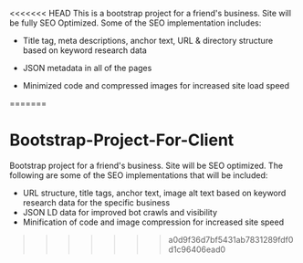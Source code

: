 <<<<<<< HEAD
This is a bootstrap project for a friend's business. Site will be fully SEO Optimized. Some of the SEO implementation includes:

- Title tag, meta descriptions, anchor text, URL & directory structure based on keyword research data

- JSON metadata in all of the pages

- Minimized code and compressed images for increased site load speed


=======
# Bootstrap-Project-For-Client
Bootstrap project for a friend's business. Site will be SEO optimized.
The following are some of the SEO implementations that will be included:
  - URL structure, title tags, anchor text, image alt text based on keyword research data for the specific business
  - JSON LD data for improved bot crawls and visibility
  - Minification of code and image compression for increased site speed
  
>>>>>>> a0d9f36d7bf5431ab7831289fdf0d1c96406ead0
